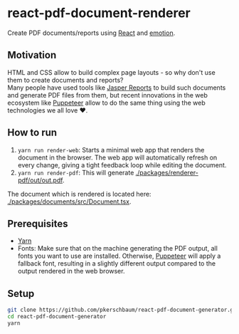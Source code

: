 # react-pdf-document-renderer

Create PDF documents/reports using [React](https://github.com/facebook/react) and [emotion](https://github.com/emotion-js/emotion).

## Motivation

HTML and CSS allow to build complex page layouts - so why don't use them to create documents and reports?  
Many people have used tools like [Jasper Reports](https://community.jaspersoft.com/) to build such documents and generate PDF files from them, but recent innovations in the web ecosystem like [Puppeteer](https://pptr.dev/) allow to do the same thing using the web technologies we all love ❤️.

## How to run

1. `yarn run render-web`: Starts a minimal web app that renders the document in the browser. The web app will automatically refresh on every change, giving a tight feedback loop while editing the document.
2. `yarn run render-pdf`: This will generate [./packages/renderer-pdf/out/out.pdf](./packages/renderer-pdf/out/out.pdf).

The document which is rendered is located here: [./packages/documents/src/Document.tsx](./packages/documents/src/Document.tsx).

## Prerequisites

- [Yarn](https://classic.yarnpkg.com/en/docs/install)
- Fonts: Make sure that on the machine generating the PDF output, all fonts you want to use are installed. Otherwise, [Puppeteer](https://pptr.dev/) will apply a fallback font, resulting in a slightly different output compared to the output rendered in the web browser.

## Setup

```sh
git clone https://github.com/pkerschbaum/react-pdf-document-generator.git
cd react-pdf-document-generator
yarn
```
